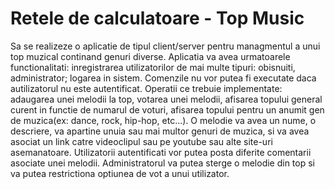 # Retele de calculatoare - Top Music

Sa se realizeze o aplicatie de tipul client/server pentru managmentul a unui top muzical continand genuri diverse. Aplicatia va avea urmatoarele functionalitati: inregistrarea utilizatorilor de mai multe tipuri: obisnuiti, administrator; logarea in sistem. Comenzile nu vor putea fi executate daca autilizatorul nu este autentificat. Operatii ce trebuie implementate: adaugarea unei melodii la top, votarea unei melodii, afisarea topului general curent in functie de numarul de voturi, afisarea topului pentru un anumit gen de muzica(ex: dance, rock, hip-hop, etc...). O melodie va avea un nume, o descriere, va apartine unuia sau mai multor genuri de muzica, si va avea asociat un link catre videoclipul sau pe youtube sau alte site-uri asemanatoare. Utilizatorii autentificati vor putea posta diferite comentarii asociate unei melodii. Administratorul va putea sterge o melodie din top si va putea restrictiona optiunea de vot a unui utilizator.

